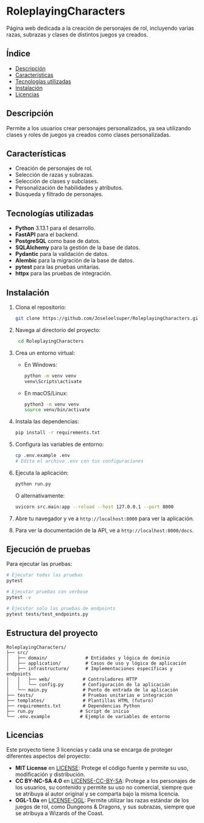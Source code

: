 # RoleplayingCharacters

Página web dedicada a la creación de personajes de rol, incluyendo varias razas, subrazas y clases de distintos juegos ya creados.

## Índice
- [Descripción](#descripción)
- [Características](#características)
- [Tecnologías utilizadas](#tecnologías-utilizadas)
- [Instalación](#instalación)
- [Licencias](#licencias)

## Descripción

Permite a los usuarios crear personajes personalizados, ya sea utilizando clases y roles de juegos ya creados como clases personalizadas.

## Características

- Creación de personajes de rol.
- Selección de razas y subrazas.
- Selección de clases y subclases.
- Personalización de habilidades y atributos.
- Búsqueda y filtrado de personajes.

## Tecnologías utilizadas

- **Python** 3.13.1 para el desarrollo.
- **FastAPI** para el backend.
- **PostgreSQL** como base de datos.
- **SQLAlchemy** para la gestión de la base de datos.
- **Pydantic** para la validación de datos.
- **Alembic** para la migración de la base de datos.
- **pytest** para las pruebas unitarias.
- **httpx** para las pruebas de integración.

## Instalación

1. Clona el repositorio:
   ```bash
   git clone https://github.com/Joseleelsuper/RoleplayingCharacters.git
   ```

2. Navega al directorio del proyecto:
   ```bash
    cd RoleplayingCharacters
    ```

3. Crea un entorno virtual:
    - En Windows:
      ```bash
      python -m venv venv
      venv\Scripts\activate
      ```
    - En macOS/Linux:
      ```bash
      python3 -m venv venv
      source venv/bin/activate
      ```

4. Instala las dependencias:
   ```bash
   pip install -r requirements.txt
   ```

5. Configura las variables de entorno:
   ```bash
   cp .env.example .env
   # Edita el archivo .env con tus configuraciones
   ```

6. Ejecuta la aplicación:
   ```bash
   python run.py
   ```

   O alternativamente:
   ```bash
   uvicorn src.main:app --reload --host 127.0.0.1 --port 8000
   ```

7. Abre tu navegador y ve a `http://localhost:8000` para ver la aplicación.

8. Para ver la documentación de la API, ve a `http://localhost:8000/docs`.

## Ejecución de pruebas

Para ejecutar las pruebas:

```bash
# Ejecutar todas las pruebas
pytest

# Ejecutar pruebas con verbose
pytest -v

# Ejecutar solo las pruebas de endpoints
pytest tests/test_endpoints.py
```

## Estructura del proyecto

```
RoleplayingCharacters/
├── src/
│   ├── domain/              # Entidades y lógica de dominio
│   ├── application/         # Casos de uso y lógica de aplicación
│   ├── infrastructure/      # Implementaciones específicas y endpoints
│   │   ├── web/            # Controladores HTTP
│   │   └── config.py       # Configuración de la aplicación
│   └── main.py             # Punto de entrada de la aplicación
├── tests/                  # Pruebas unitarias e integración
├── templates/              # Plantillas HTML (futuro)
├── requirements.txt        # Dependencias Python
├── run.py                 # Script de inicio
└── .env.example           # Ejemplo de variables de entorno
```

## Licencias

Este proyecto tiene 3 licencias y cada una se encarga de proteger diferentes aspectos del proyecto:
- **MIT License** en [LICENSE](/LICENSE): Protege el código fuente y permite su uso, modificación y distribución.
- **CC BY-NC-SA 4.0** en [LICENSE-CC-BY-SA](/LICENSE-CC-BY-SA): Protege a los personajes de los usuarios, su contenido y permite su uso no comercial, siempre que se atribuya al autor original y se comparta bajo la misma licencia.
- **OGL-1.0a** en [LICENSE-OGL](/LICENSE-OGL): Permite utilizar las razas estándar de los juegos de rol, como Dungeons & Dragons, y sus subrazas, siempre que se atribuya a Wizards of the Coast.

